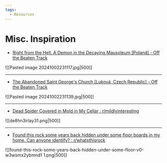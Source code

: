 ```yaml
---
tags:
  - Resources
---
```

# Misc. Inspiration
- [Right from the Hell. A Demon in the Decaying Mausoleum \[Poland\] - Off the Beaten Track](https://stepoffthebeatentrack.com/2019/06/08/right-from-the-hell-a-demon-in-the-decaying-mausoleum-poland/)

![[Pasted image 20241002231117.jpg|500]]

<hr>

- [The Abandoned Saint George's Church \[Luková, Czech Republic\] - Off the Beaten Track](https://stepoffthebeatentrack.com/2015/12/11/the-abandoned-saint-georges-church-lukova-czech-republic/) 

![[Pasted image 20241002231139.jpg|500]]

<hr>

- [Dead Spider Covered in Mold in My Cellar : r/mildlyinteresting](https://www.reddit.com/r/mildlyinteresting/comments/dvdep6/dead_spider_covered_in_mold_in_my_cellar/)

![[de8hn3irlay31.png|500]]

<hr>

- [Found this rock some years back hidden under some floor boards in my home. Can anyone identify? : r/whatsthisrock](https://www.reddit.com/r/whatsthisrock/comments/1fc2vsh/found_this_rock_some_years_back_hidden_under_some/)

![[found-this-rock-some-years-back-hidden-under-some-floor-v0-w3wsmx2ybmnd1 1.png|500]]